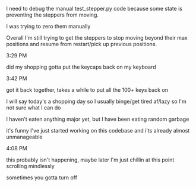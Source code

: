 I need to debug the manual test_stepper.py code because some state is preventing the steppers from moving.

I was trying to zero them manually

Overall I'm still trying to get the steppers to stop moving beyond their max positions and resume from restart/pick up previous positions.

3:29 PM

did my shopping gotta put the keycaps back on my keyboard

3:42 PM

got it back together, takes a while to put all the 100+ keys back on

I will say today's a shopping day so I usually binge/get tired af/lazy so I'm not sure what I can do

I haven't eaten anything major yet, but I have been eating random garbage

it's funny I've just started working on this codebase and i'ts already almost unmanageable

4:08 PM

this probably isn't happening, maybe later I'm just chillin at this point scrolling mindlessly

sometimes you gotta turn off

